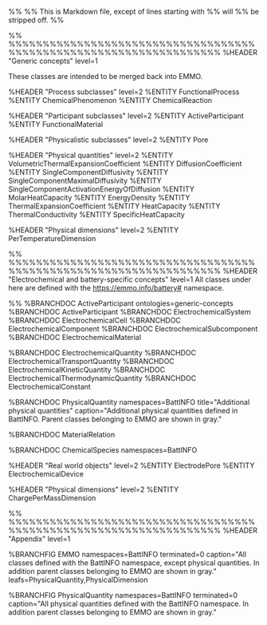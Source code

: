 %%
%% This is Markdown file, except of lines starting with %% will
%% be stripped off.
%%


%% %%%%%%%%%%%%%%%%%%%%%%%%%%%%%%%%%%%%%%%%%%%%%%%%%%%%%%%%%%%%%%%%%%%
%HEADER "Generic concepts"    level=1

These classes are intended to be merged back into EMMO.

%HEADER "Process subclasses"    level=2
%ENTITY FunctionalProcess
%ENTITY ChemicalPhenomenon
%ENTITY ChemicalReaction

%HEADER "Participant subclasses"    level=2
%ENTITY ActiveParticipant
%ENTITY FunctionalMaterial

%HEADER "Physicalistic subclasses"    level=2
%ENTITY Pore

%HEADER "Physical quantities"    level=2
%ENTITY VolumetricThermalExpansionCoefficient
%ENTITY DiffusionCoefficient
%ENTITY SingleComponentDiffusivity
%ENTITY SingleComponentMaximalDiffusivity
%ENTITY SingleComponentActivationEnergyOfDiffusion
%ENTITY MolarHeatCapacity
%ENTITY EnergyDensity
%ENTITY ThermalExpansionCoefficient
%ENTITY HeatCapacity
%ENTITY ThermalConductivity
%ENTITY SpecificHeatCapacity

%HEADER "Physical dimensions"    level=2
%ENTITY PerTemperatureDimension


%% %%%%%%%%%%%%%%%%%%%%%%%%%%%%%%%%%%%%%%%%%%%%%%%%%%%%%%%%%%%%%%%%%%%
%HEADER "Electrochemical and battery-specific concepts"    level=1
All classes under here are defined with the https://emmo.info/battery#
namespace.


%% %BRANCHDOC ActiveParticipant ontologies=generic-concepts
%BRANCHDOC ActiveParticipant
%BRANCHDOC ElectrochemicalSystem
%BRANCHDOC ElectrochemicalCell
%BRANCHDOC ElectrochemicalComponent
%BRANCHDOC ElectrochemicalSubcomponent
%BRANCHDOC ElectrochemicalMaterial


%BRANCHDOC ElectrochemicalQuantity
%BRANCHDOC ElectrochemicalTransportQuantity
%BRANCHDOC ElectrochemicalKineticQuantity
%BRANCHDOC ElectrochemicalThermodynamicQuantity
%BRANCHDOC ElectrochemicalConstant

%BRANCHDOC PhysicalQuantity namespaces=BattINFO title="Additional physical quantities" caption="Additional physical quantities defined in BattINFO.  Parent classes belonging to EMMO are shown in gray."


%BRANCHDOC MaterialRelation

%BRANCHDOC ChemicalSpecies namespaces=BattINFO


%HEADER "Real world objects"    level=2
%ENTITY ElectrodePore
%ENTITY ElectrochemicalDevice


%HEADER "Physical dimensions"    level=2
%ENTITY ChargePerMassDimension


%% %%%%%%%%%%%%%%%%%%%%%%%%%%%%%%%%%%%%%%%%%%%%%%%%%%%%%%%%%%%%%%%%%%%
%HEADER "Appendix"    level=1

%BRANCHFIG EMMO namespaces=BattINFO terminated=0 caption="All classes defined with the BattINFO namespace, except physical quantities.  In addition parent classes belonging to EMMO are shown in gray." leafs=PhysicalQuantity,PhysicalDimension

%BRANCHFIG PhysicalQuantity namespaces=BattINFO terminated=0 caption="All physical quantities defined with the BattINFO namespace.  In addition parent classes belonging to EMMO are shown in gray."
